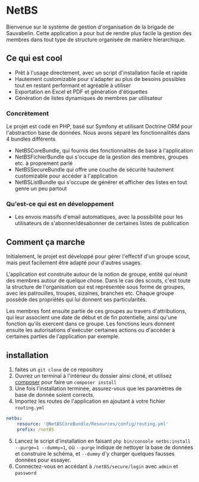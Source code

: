 # NetBS
Bienvenue sur le système de gestion d'organisation de la brigade de Sauvabelin.
Cette application a pour but de rendre plus facile la gestion des membres
dans tout type de structure organisée de manière hierarchique.

## Ce qui est cool
* Prêt à l'usage directement, avec un script d'installation facile et rapide
* Hautement customizable pour s'adapter au plus de besoins possibles tout
en restant performant et agréable à utiliser
* Exportation en Excel et PDF et génération d'étiquettes
* Génération de listes dynamiques de membres par utilisateur

### Concrètement
Le projet est codé en PHP, basé sur Symfony et utilisant Doctrine ORM pour
l'abstraction base de données. Nous avons séparé les fonctionnalités dans
4 bundles différents
* NetBSCoreBundle, qui fournis des fonctionnalités de base à l'application
* NetBSFichierBundle qui s'occupe de la gestion des membres, groupes etc. à
proprement parlé
* NetBSSecureBundle qui offre une couche de sécurité hautement customizable
pour accéder à l'application
* NetBSListBundle qui s'occupe de générer et afficher des listes en tout genre
un peu partout

### Qu'est-ce qui est en développement
* Les envois massifs d'email automatiques, avec la possibilité pour les
utilisateurs de s'abonner/désabonner de certaines listes de publication

## Comment ça marche
Initialement, le projet est développé pour gérer l'effectif d'un groupe scout,
mais peut facilement être adapté pour d'autres usages.

L'application est construite autour de la notion de groupe, entité qui réunit
des membres autour de quelque chose. Dans le cas des scouts, c'est toute la
structure de l'organisation qui est représentée sous forme de groupes, avec
les patrouilles, troupes, sizaines, branches etc. Chaque groupe possède des
propriétés qui lui donnent ses particularités.

Les membres font ensuite partie de ces groupes au travers d'attributions, qui
leur associent une date de début et de fin potentielle, ainsi qu'une fonction
qu'ils exercent dans ce groupe. Les fonctions leurs donnent ensuite les
autorisations d'exécuter certaines actions ou d'accéder à certaines parties
de l'application par exemple.

## installation
1. faites un `git clone` de ce repository
2. Ouvrez un terminal à l'intérieur du dossier ainsi cloné, et utilisez
[composer](https://getcomposer.org/) pour faire un `composer install`
3. Une fois l'installation terminée, assurez-vous que les paramètres de
base de donnée soient corrects.
4. Importez les routes de l'application en ajoutant à votre fichier `routing.yml`
```yaml
netbs:
    resource: '@NetBSCoreBundle/Resources/config/routing.yml'
    prefix: /netBS
```
5. Lancez le script d'installation en faisant
`php bin/console netbs:install --purge=1 --dummy=1`, où `--purge` indique
de nettoyer la base de données et construire le schéma, et `--dummy` d'y
charger quelques fausses données pour essayer.
6. Connectez-vous en accédant à `/netBS/secure/login` avec `admin` et `password`